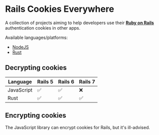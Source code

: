 # Rails Cookies Everywhere

A collection of projects aiming to help developers use their [**Ruby on Rails**](https://github.com/rails/rails) authentication cookies in other apps.

Available languages/platforms:
- [NodeJS](https://github.com/rails-cookies-everywhere/rails-cookies-nodejs)
- [Rust](https://github.com/rails-cookies-everywhere/rails-cookies-rust)

## Decrypting cookies

| Language   | Rails 5 | Rails 6 | Rails 7 |
|------------|---------|---------|---------|
| JavaScript | ✅      | ✅       | ❌      |
| Rust       | ✅      | ✅       | ✅      |

## Encrypting cookies
The JavaScript library can encrypt cookies for Rails, but it's ill-advised.

